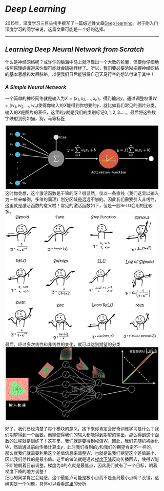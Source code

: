 # ***Deep Learning***     
2015年，深度学习三巨头携手撰写了一篇综述性文章[Deep learning](https://www.nature.com/articles/nature14539.pdf)。对于刚入门深度学习的同学来说，这篇文章可能是一个好的选择。   

-----
## ***Learning Deep Neural Network from Scratch***
什么是神经网络呢？或许你的脑海中马上就浮现出一个大致的轮廓，但要你仔细地按照原理娓娓道来你很可能就会磕磕绊绊了。所以，我们要必要清晰把握神经网络的基本思想和发展脉络，以便我们日后能够将自己天马行空的想法付诸于其中！    
### ***A Simple Neural Network***
一个简单的神经网络就是输入为$X=(x_1,x_2,...,x_n)$，得到输出$y$。通过调整权重$W=(w_1,w_2,...,w_n)$使得你输入的$X$能得到你想要的$y$，就比如我们常见的图片分类，输入的$X$是图片的表征，这里的$y$就是我们的类别标记$0,1,2,3.....$，最后将这些数字映射到例如猫，狗，马等标签     
<div align=center><img src="..\image\DL\23b6869fada0eb4acacbf16ef141922.jpg" width="500"></div>  
这时你会想，这个激活函数是干嘛的呀？很显然，仅以一条直线（我们这里以输入为一维来举例，多维的同理）划分区域是远远不够的。因此我们需要引入非线性，这里就是激活函数的意义啦！常见的激活函数如下，但是一般ReLU会用的比较多。 
 <div align=center><img src="..\image\DL\9f8dd136e38433c68c86d7ee6c9cfd7.jpg" width="500"></div>    
 最后，经过多次线性和非线性的变化，就可以达到期望的分类
 <div align=center><img src="..\image\DL\c6466eecad906013013ad4f2219ad61.jpg" width="500"></div>

 好了，我们已经清楚了每个模块的意义。接下来你肯定会好奇训练学习是什么？我们期望得到一个函数，他能使得我们的输入都能得到期望的输出，那么得到这个函数的过程就是训练了！这在里，我们就是要得到权值$W$。因此，我们先随机初始化$W$，然后通过前向传播计算出$y$，此时我们得到的$y$和我们的期望肯定不一样的，那么就我们就需要利用这个差值信息来调整$W$，也就是说我们期望这个差值最小，因此我们寻找的是最小值。这里的做法就是通过[梯度下降](https://www.bilibili.com/video/BV18P4y1j7uH/?spm_id_from=333.788&vd_source=16860f65fea90013288ea5a6ba1bba3a)反向传播回去，使得$W$能不断地朝着目前调整。梯度为0的点就是最低点，因此我们就有了一个目标，朝着梯度下降的地方调整！     
 细心的同学肯定会疑惑，这个最低点可能是极小点而不是全局最小点啊？没错，这确实是一个问题，具体可以看看[这里](https://blog.csdn.net/weixin_42887138/article/details/112499704)的分析
